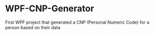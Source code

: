 # WPF-CNP-Generator
First WPF project that generated a CNP (Personal Numeric Code) for a person based on their data
